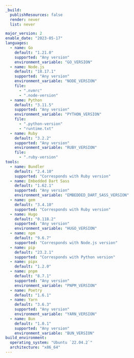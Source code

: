 ```yaml
---
_build:
  publishResources: false
  render: never
  list: never

major_version: 2
enable_date: "2023-05-17"
languages:
  - name: Go
    default: "1.21.0"
    supported: "Any version"
    environment_variable: "GO_VERSION"
  - name: Node.js
    default: "18.17.1"
    supported: "Any version"
    environment_variable: "NODE_VERSION"
    file:
      - ".nvmrc"
      - ".node-version"
  - name: Python
    default: "3.11.5"
    supported: "Any version"
    environment_variable: "PYTHON_VERSION"
    file:
      - ".python-version"
      - "runtime.txt"
  - name: Ruby
    default: "3.2.2"
    supported: "Any version"
    environment_variable: "RUBY_VERSION"
    file:
      - ".ruby-version"
tools:
  - name: Bundler
    default: "2.4.10"
    supported: "Corresponds with Ruby version"
  - name: Embedded Dart Sass
    default: "1.62.1"
    supported: "Any version"
    environment_variable: "EMBEDDED_DART_SASS_VERSION"
  - name: gem
    default: "3.4.10"
    supported: "Corresponds with Ruby version"
  - name: Hugo
    default: "0.118.2"
    supported: "Any version"
    environment_variable: "HUGO_VERSION"
  - name: npm
    default: "9.6.7"
    supported: "Corresponds with Node.js version"
  - name: pip
    default: "23.2.1"
    supported: "Corresponds with Python version"
  - name: pipx
    default: "1.2.0"
  - name: pnpm
    default: "8.7.1"
    supported: "Any version"
    environment_variable: "PNPM_VERSION"
  - name: Poetry
    default: "1.6.1"
  - name: Yarn
    default: "3.6.3"
    supported: "Any version"
    environment_variable: "YARN_VERSION"
  - name: Bun
    default: "1.0.1"
    supported: "Any version"
    environment_variable: "BUN_VERSION"
build_environment:
  operating_system: "Ubuntu `22.04.2`"
  architecture: "x86_64"
---
```

